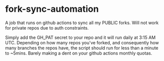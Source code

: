 # fork-sync-automation
A job that runs on github actions to sync all my PUBLIC forks. Will not work for private repos due to auth constraints.

Simply add the GH_PAT secret to your repo and it will run daily at 3:15 AM UTC. Depending on how many repos you've forked, and consequently how many branches the repos have, the script should run for less than a minute to ~5mins. Barely making a dent on your github actions monthly quotas. 
